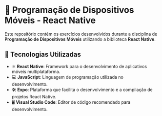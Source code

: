 # 📱 Programação de Dispositivos Móveis - React Native

Este repositório contém os exercícios desenvolvidos durante a disciplina de **Programação de Dispositivos Móveis** utilizando a biblioteca **React Native**.

## 🚀 Tecnologias Utilizadas

- ⚛️ **React Native**: Framework para o desenvolvimento de aplicativos móveis multiplataforma.
- 💻 **JavaScript**: Linguagem de programação utilizada no desenvolvimento.
- 🛠️ **Expo**: Plataforma que facilita o desenvolvimento e a compilação de projetos React Native.
- 🖥️ **Visual Studio Code**: Editor de código recomendado para desenvolvimento.
